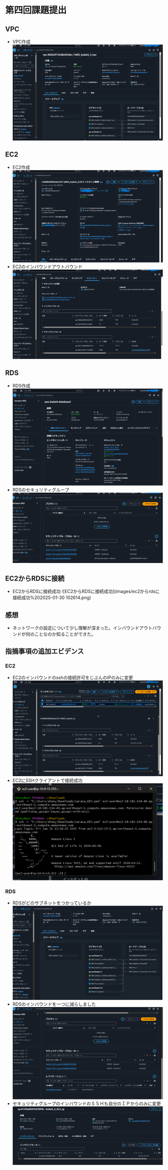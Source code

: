 # 第四回課題提出
## VPC
* VPC作成
![VPC作成](images/vpc作成%202025-01-30%20103204.png)
## EC2
* EC2作成
![EC２作成](images/ec2作成%202025-01-30%20103335.png)
* EC2のインバウンドアウトバウンド
![EC2のインバウンドアウトバウンド](images/ec2のインバウンドアウトバウンド2025-01-30%20104354.png)
## RDS
* RDS作成
![RDS作成](images/rds作成%202025-01-30%20103122.png)
* RDSのセキュリティグループ
![RDSのセキュリティグループ](images/RDSのセキュリティグループ%202025-01-30%20105223.png)
## EC2からRDSに接続
* EC2からRDSに接続成功
![EC2からRDSに接続成功](images/ec2からrdsに接続成功%202025-01-30 102614.png)
## 感想
* ネットワークの設定について少し理解が深まった。インバウンドアウトバウンドが何のことなのか知ることができた。
## 指摘事項の追加エビデンス
### EC2
* EC2のインバウンドのsshの接続許可をじぶんのIPのみに変更
![EC2のインバウンドのsshの接続許可をじぶんのIPのみに変更](images/EC2のインバウンドのsshの接続許可をじぶんのIPのみに変更2025-01-30%20230839.png)
* EC2にSSHクライアントで接続成功
![EC2にSSHクライアントで接続成功](images/EC2にSSHクライアントで接続成功2025-01-31%20215656.png)
### RDS
* RDSがどのサブネットをつかっているか
![RDSがどのサブネットをつかっているか](images/RDSがどのサブネットをつかっているか2025-01-30%20232220.png)
* RDSのインバウンドを一つに減らしました
![RDSのインバウンドを一つに減らしました](images/RDSのインバウンドを一つに減らしました2025-01-30%20234143.png)
* セキュリティグループのインバウンドのＳＳＨも自分のＩＰからのみに変更
![セキュリティグループのインバウンドのＳＳＨも自分のＩＰからのみに変更](images/セキュリティグループのインバウンドのＳＳＨも自分のＩＰからのみに変更2025-02-01%20113509.png)
